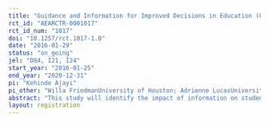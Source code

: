 ```yaml
---
title: "Guidance and Information for Improved Decisions in Education (GUIIDE)"
rct_id: "AEARCTR-0001017"
rct_id_num: "1017"
doi: "10.1257/rct.1017-1.0"
date: "2016-01-29"
status: "on_going"
jel: "D84, I21, I24"
start_year: "2016-01-25"
end_year: "2020-12-31"
pi: "Kehinde Ajayi"
pi_other: "Willa FriedmanUniversity of Houston; Adrienne LucasUniversity of Delaware"
abstract: "This study will identify the impact of information on students' decision making and demand for education. We will provide students in 600 randomly selected Ghanaian junior high schools with information about senior high school application strategies, selectivity, and exit exam performance. We will then examine changes in their beliefs, subsequent senior high school application and enrollment decisions, and educational attainment, identifying how access to information impacts student welfare. We will also evaluate the cost-effectiveness of providing information directly to parents relative to targeting only students and teachers."
layout: registration
---
```


